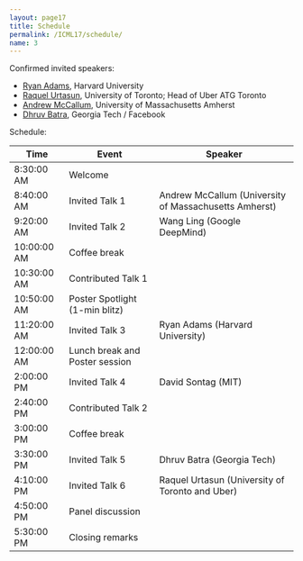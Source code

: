 ```yaml
---
layout: page17
title: Schedule
permalink: /ICML17/schedule/
name: 3
---
```

Confirmed invited speakers:

* [Ryan Adams](http://people.seas.harvard.edu/~rpa/), Harvard University
* [Raquel Urtasun](https://www.cs.toronto.edu/~urtasun/), University of Toronto; Head of Uber ATG Toronto
* [Andrew McCallum](https://people.cs.umass.edu/~mccallum/), University of Massachusetts Amherst
* [Dhruv Batra](http://www.cc.gatech.edu/~dbatra/index.html), Georgia Tech / Facebook

Schedule:

| Time          |  Event        |  Speaker |
| ------------- | ------------- | ------------- 
|  8:30:00 AM   |  Welcome  |
|  8:40:00 AM | Invited Talk 1  | Andrew McCallum (University of Massachusetts Amherst) |
|  9:20:00 AM  |  Invited Talk 2  |  Wang Ling (Google DeepMind)  |
|  10:00:00 AM  |  Coffee break   |
|  10:30:00 AM  |  Contributed Talk 1   |  |
|  10:50:00 AM  |  Poster Spotlight (1-min blitz) |    |
|  11:20:00 AM  |  Invited Talk 3  |  Ryan Adams (Harvard University)  |
|  12:00:00 AM  |  Lunch break and Poster session  |  |
|  2:00:00 PM   |  Invited Talk 4  |  David Sontag (MIT)  |  |
|  2:40:00 PM   |   Contributed Talk 2  |   |
|  3:00:00 PM   |  Coffee break  |  |
|  3:30:00 PM   |  Invited Talk 5  |  Dhruv Batra (Georgia Tech) |
|  4:10:00 PM   |  Invited Talk 6  |  Raquel Urtasun (University of Toronto and Uber) |
|  4:50:00 PM   | Panel discussion  |
|  5:30:00 PM   |  Closing remarks  |    |
